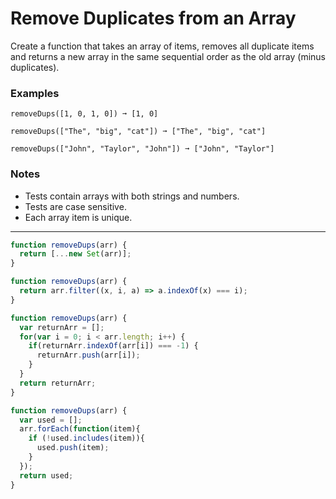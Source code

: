 # Remove Duplicates from an Array
Create a function that takes an array of items, removes all duplicate items and returns a new array in the same sequential order as the old array (minus duplicates).
### Examples
~~~
removeDups([1, 0, 1, 0]) ➞ [1, 0]

removeDups(["The", "big", "cat"]) ➞ ["The", "big", "cat"]

removeDups(["John", "Taylor", "John"]) ➞ ["John", "Taylor"]
~~~
### Notes
- Tests contain arrays with both strings and numbers.
- Tests are case sensitive.
- Each array item is unique.
___

```javascript
function removeDups(arr) {
  return [...new Set(arr)];
}
```
```javascript
function removeDups(arr) {
  return arr.filter((x, i, a) => a.indexOf(x) === i);
}
```
```javascript
function removeDups(arr) {
  var returnArr = [];
  for(var i = 0; i < arr.length; i++) {
    if(returnArr.indexOf(arr[i]) === -1) {
      returnArr.push(arr[i]);
    }
  }
  return returnArr;
}
```
```javascript
function removeDups(arr) {
  var used = [];
  arr.forEach(function(item){
    if (!used.includes(item)){
      used.push(item);
    }
  });
  return used;
}
```
